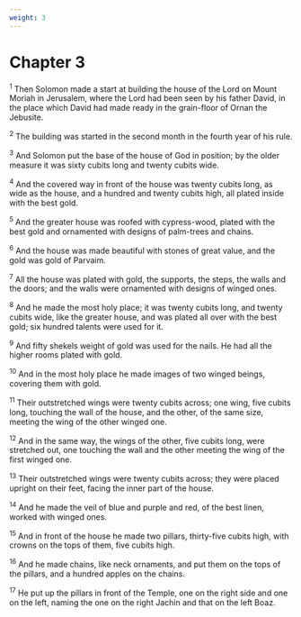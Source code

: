 ```yaml
---
weight: 3
---
```


# Chapter 3

<sup>1</sup> Then Solomon made a start at building the house of the Lord on Mount Moriah in Jerusalem, where the Lord had been seen by his father David, in the place which David had made ready in the grain-floor of Ornan the Jebusite. 

<sup>2</sup> The building was started in the second month in the fourth year of his rule. 

<sup>3</sup> And Solomon put the base of the house of God in position; by the older measure it was sixty cubits long and twenty cubits wide. 

<sup>4</sup> And the covered way in front of the house was twenty cubits long, as wide as the house, and a hundred and twenty cubits high, all plated inside with the best gold. 

<sup>5</sup> And the greater house was roofed with cypress-wood, plated with the best gold and ornamented with designs of palm-trees and chains. 

<sup>6</sup> And the house was made beautiful with stones of great value, and the gold was gold of Parvaim. 

<sup>7</sup> All the house was plated with gold, the supports, the steps, the walls and the doors; and the walls were ornamented with designs of winged ones. 

<sup>8</sup> And he made the most holy place; it was twenty cubits long, and twenty cubits wide, like the greater house, and was plated all over with the best gold; six hundred talents were used for it. 

<sup>9</sup> And fifty shekels weight of gold was used for the nails. He had all the higher rooms plated with gold. 

<sup>10</sup> And in the most holy place he made images of two winged beings, covering them with gold. 

<sup>11</sup> Their outstretched wings were twenty cubits across; one wing, five cubits long, touching the wall of the house, and the other, of the same size, meeting the wing of the other winged one. 

<sup>12</sup> And in the same way, the wings of the other, five cubits long, were stretched out, one touching the wall and the other meeting the wing of the first winged one. 

<sup>13</sup> Their outstretched wings were twenty cubits across; they were placed upright on their feet, facing the inner part of the house. 

<sup>14</sup> And he made the veil of blue and purple and red, of the best linen, worked with winged ones. 

<sup>15</sup> And in front of the house he made two pillars, thirty-five cubits high, with crowns on the tops of them, five cubits high. 

<sup>16</sup> And he made chains, like neck ornaments, and put them on the tops of the pillars, and a hundred apples on the chains. 

<sup>17</sup> He put up the pillars in front of the Temple, one on the right side and one on the left, naming the one on the right Jachin and that on the left Boaz. 


